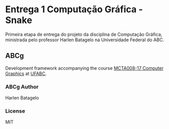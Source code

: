 # Entrega 1 Computação Gráfica - Snake

Primeira etapa de entrega do projeto da disciplina de Computação Gráfica, ministrada pelo professor Harlen Batagelo na Universidade Federal do ABC.



## ABCg

Development framework accompanying the course [MCTA008-17 Computer Graphics](http://professor.ufabc.edu.br/~harlen.batagelo/cg/) at [UFABC](https://www.ufabc.edu.br/).

### ABCg Author

Harlen Batagelo

### License

MIT
